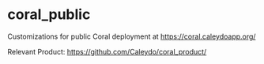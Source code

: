 # coral_public

Customizations for public Coral deployment at https://coral.caleydoapp.org/

Relevant Product: https://github.com/Caleydo/coral_product/
